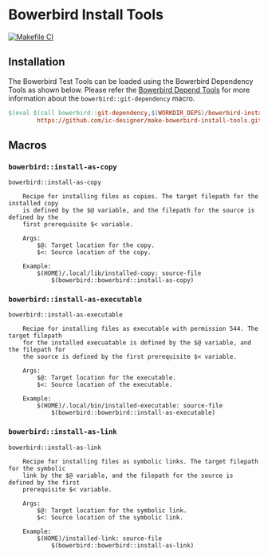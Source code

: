 # Bowerbird Install Tools

[![Makefile CI](https://github.com/ic-designer/make-bowerbird-install-tools/actions/workflows/makefile.yml/badge.svg)](https://github.com/ic-designer/make-bowerbird-install-tools/actions/workflows/makefile.yml)

## Installation

The Bowerbird Test Tools can be loaded using the Bowerbird Dependency Tools as shown
below. Please refer the [Bowerbird Depend Tools](https://github.com/ic-designer/make-bowerbird-deps.git)
for more information about the `bowerbird::git-dependency` macro.

```makefile
$(eval $(call bowerbird::git-dependency,$(WORKDIR_DEPS)/bowerbird-install-tools,\
		https://github.com/ic-designer/make-bowerbird-install-tools.git,main,bowerbird.mk))
```

## Macros

### `bowerbird::install-as-copy`

```
bowerbird::install-as-copy

	Recipe for installing files as copies. The target filepath for the installed copy
	is defined by the $@ variable, and the filepath for the source is defined by the
	first prerequisite $< variable.

    Args:
        $@: Target location for the copy.
        $<: Source location of the copy.

    Example:
	    $(HOME)/.local/lib/installed-copy: source-file
            $(bowerbird::bowerbird::install-as-copy)
```

### `bowerbird::install-as-executable`

```
bowerbird::install-as-executable

	Recipe for installing files as executable with permission 544. The target filepath
	for the installed execuatable is defined by the $@ variable, and the filepath for
	the source is defined by the first prerequisite $< variable.

    Args:
        $@: Target location for the executable.
        $<: Source location of the executable.

    Example:
        $(HOME)/.local/bin/installed-executable: source-file
      	    $(bowerbird::bowerbird::install-as-executable)
```

### `bowerbird::install-as-link`

```
bowerbird::install-as-link

	Recipe for installing files as symbolic links. The target filepath for the symbolic
	link by the $@ variable, and the filepath for the source is defined by the first
	prerequisite $< variable.

    Args:
        $@: Target location for the symbolic link.
        $<: Source location of the symbolic link.

    Example:
        $(HOME)/installed-link: source-file
            $(bowerbird::bowerbird::install-as-link)
```
